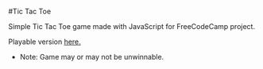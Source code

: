 #Tic Tac Toe

Simple Tic Tac Toe game made with JavaScript for FreeCodeCamp project.

Playable version [here.](http://templetonpr.github.io/fcc-tictactoe/)
* Note: Game may or may not be unwinnable.